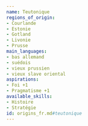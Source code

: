 ```yaml
---
name: Teutonique
regions_of_origin:
- Courlande
- Estonie
- Gotland
- Livonie
- Prusse
main_languages:
- bas allemand
- suédois
- vieux prussien
- vieux slave oriental
aspirations:
- Foi +1
- Pragmatisme +1
available_skills:
- Histoire
- Stratégie
id: origins_fr.md#teutonique
---
```



